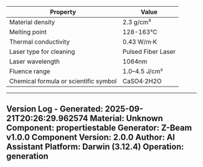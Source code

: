 | Property | Value |
|----------|-------|
| Material density | 2.3 g/cm³ |
| Melting point | 128-163°C |
| Thermal conductivity | 0.43 W/m·K |
| Laser type for cleaning | Pulsed Fiber Laser |
| Laser wavelength | 1064nm |
| Fluence range | 1.0–4.5 J/cm² |
| Chemical formula or scientific symbol | CaSO4·2H2O |


---
Version Log - Generated: 2025-09-21T20:26:29.962574
Material: Unknown
Component: propertiestable
Generator: Z-Beam v1.0.0
Component Version: 2.0.0
Author: AI Assistant
Platform: Darwin (3.12.4)
Operation: generation
---